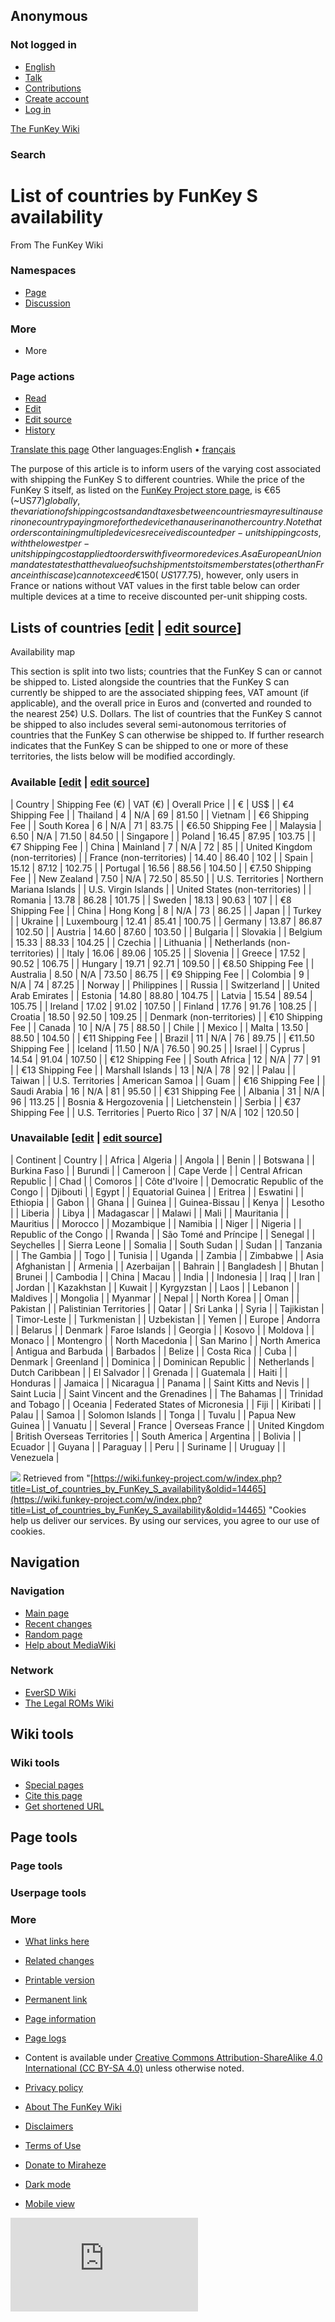 ## Anonymous

### Not logged in

* [English](#)
* [Talk](/wiki/Special:MyTalk "Discussion about edits from this IP address [n]")
* [Contributions](/wiki/Special:MyContributions "A list of edits made from this IP address [y]")
* [Create account](/w/index.php?title=Special:CreateAccount&returnto=List+of+countries+by+FunKey+S+availability "You are encouraged to create an account and log in; however, it is not mandatory")
* [Log in](/w/index.php?title=Special:UserLogin&returnto=List+of+countries+by+FunKey+S+availability "You are encouraged to log in; however, it is not mandatory [o]")

[The FunKey Wiki](/wiki/Main_Page)

### Search

# List of countries by FunKey S availability

From The FunKey Wiki

### Namespaces

* [Page](/wiki/List_of_countries_by_FunKey_S_availability "View the content page [c]")
* [Discussion](/w/index.php?title=Talk:List_of_countries_by_FunKey_S_availability&action=edit&redlink=1 "Discussion about the content page (page does not exist) [t]")

### More

* More

### Page actions

* [Read](/wiki/List_of_countries_by_FunKey_S_availability)
* [Edit](/w/index.php?title=List_of_countries_by_FunKey_S_availability&veaction=edit "Edit this page [v]")
* [Edit source](/w/index.php?title=List_of_countries_by_FunKey_S_availability&action=edit "Edit this page [e]")
* [History](/w/index.php?title=List_of_countries_by_FunKey_S_availability&action=history "Past revisions of this page [h]")

[Translate this page](/w/index.php?title=Special:Translate&group=page-List+of+countries+by+FunKey+S+availability&language=en&action=page&filter= "Special:Translate") Other languages:English • ‎[français](/wiki/List_of_countries_by_FunKey_S_availability/fr "Liste des pays par disponibilité FunKey S (75% translated)")

The purpose of this article is to inform users of the varying cost associated with shipping the FunKey S to different countries. While the price of the FunKey S itself, as listed on the [FunKey Project store page](https://funkey-project.myshopify.com/products/funkey-s), is €65 (~US$77) globally, the variation of shipping costs and and taxes between countries may result in a user in one country paying more for the device than a user in another country. Note that orders containing multiple devices receive discounted per-unit shipping costs, with the lowest per-unit shipping cost applied to orders with five or more devices. As a European Union mandate states that the value of such shipments to its member states (other than France in this case) cannot exceed €150 (~US$177.75), however, only users in France or nations without VAT values in the first table below can order multiple devices at a time to receive discounted per-unit shipping costs.

## Lists of countries [[edit](/w/index.php?title=List_of_countries_by_FunKey_S_availability&veaction=edit&section=1 "Edit section: Lists of countries") | [edit source](/w/index.php?title=List_of_countries_by_FunKey_S_availability&action=edit&section=1 "Edit section: Lists of countries")]

Availability map

This section is split into two lists; countries that the FunKey S can or cannot be shipped to. Listed alongside the countries that the FunKey S can currently be shipped to are the associated shipping fees, VAT amount (if applicable), and the overall price in Euros and (converted and rounded to the nearest 25¢) U.S. Dollars. The list of countries that the FunKey S cannot be shipped to also includes several semi-autonomous territories of countries that the FunKey S can otherwise be shipped to. If further research indicates that the FunKey S can be shipped to one or more of these territories, the lists below will be modified accordingly.

### Available [[edit](/w/index.php?title=List_of_countries_by_FunKey_S_availability&veaction=edit&section=2 "Edit section: Available") | [edit source](/w/index.php?title=List_of_countries_by_FunKey_S_availability&action=edit&section=2 "Edit section: Available")]

| Country | Shipping Fee (€) | VAT (€) | Overall Price |
|  € | US$ |
|  €4 Shipping Fee |
| Thailand | 4 | N/A | 69 | 81.50 |
| Vietnam |
|  €6 Shipping Fee |
| South Korea | 6 | N/A | 71 | 83.75 |
|  €6.50 Shipping Fee |
| Malaysia | 6.50 | N/A | 71.50 | 84.50 |
| Singapore |
| Poland | 16.45 | 87.95 | 103.75 |
|  €7 Shipping Fee |
| China | Mainland | 7 | N/A | 72 | 85 |
| United Kingdom (non-territories) |
| France (non-territories) | 14.40 | 86.40 | 102 |
| Spain | 15.12 | 87.12 | 102.75 |
| Portugal | 16.56 | 88.56 | 104.50 |
|  €7.50 Shipping Fee |
| New Zealand | 7.50 | N/A | 72.50 | 85.50 |
| U.S. Territories | Northern Mariana Islands |
| U.S. Virgin Islands |
| United States (non-territories) |
| Romania | 13.78 | 86.28 | 101.75 |
| Sweden | 18.13 | 90.63 | 107 |
|  €8 Shipping Fee |
| China | Hong Kong | 8 | N/A | 73 | 86.25 |
| Japan |
| Turkey |
| Ukraine |
| Luxembourg | 12.41 | 85.41 | 100.75 |
| Germany | 13.87 | 86.87 | 102.50 |
| Austria | 14.60 | 87.60 | 103.50 |
| Bulgaria |
| Slovakia |
| Belgium | 15.33 | 88.33 | 104.25 |
| Czechia |
| Lithuania |
| Netherlands (non-territories) |
| Italy | 16.06 | 89.06 | 105.25 |
| Slovenia |
| Greece | 17.52 | 90.52 | 106.75 |
| Hungary | 19.71 | 92.71 | 109.50 |
|  €8.50 Shipping Fee |
| Australia | 8.50 | N/A | 73.50 | 86.75 |
|  €9 Shipping Fee |
| Colombia | 9 | N/A | 74 | 87.25 |
| Norway |
| Philippines |
| Russia |
| Switzerland |
| United Arab Emirates |
| Estonia | 14.80 | 88.80 | 104.75 |
| Latvia | 15.54 | 89.54 | 105.75 |
| Ireland | 17.02 | 91.02 | 107.50 |
| Finland | 17.76 | 91.76 | 108.25 |
| Croatia | 18.50 | 92.50 | 109.25 |
| Denmark (non-territories) |
|  €10 Shipping Fee |
| Canada | 10 | N/A | 75 | 88.50 |
| Chile |
| Mexico |
| Malta | 13.50 | 88.50 | 104.50 |
|  €11 Shipping Fee |
| Brazil | 11 | N/A | 76 | 89.75 |
|  €11.50 Shipping Fee |
| Iceland | 11.50 | N/A | 76.50 | 90.25 |
| Israel |
| Cyprus | 14.54 | 91.04 | 107.50 |
|  €12 Shipping Fee |
| South Africa | 12 | N/A | 77 | 91 |
|  €13 Shipping Fee |
| Marshall Islands | 13 | N/A | 78 | 92 |
| Palau |
| Taiwan |
| U.S. Territories | American Samoa |
| Guam |
|  €16 Shipping Fee |
| Saudi Arabia | 16 | N/A | 81 | 95.50 |
|  €31 Shipping Fee |
| Albania | 31 | N/A | 96 | 113.25 |
| Bosnia & Hergozovenia |
| Lietchenstein |
| Serbia |
|  €37 Shipping Fee |
| U.S. Territories | Puerto Rico | 37 | N/A | 102 | 120.50 |

### Unavailable [[edit](/w/index.php?title=List_of_countries_by_FunKey_S_availability&veaction=edit&section=3 "Edit section: Unavailable") | [edit source](/w/index.php?title=List_of_countries_by_FunKey_S_availability&action=edit&section=3 "Edit section: Unavailable")]

| Continent | Country |
| Africa | Algeria |
| Angola |
| Benin |
| Botswana |
| Burkina Faso |
| Burundi |
| Cameroon |
| Cape Verde |
| Central African Republic |
| Chad |
| Comoros |
| Côte d'Ivoire |
| Democratic Republic of the Congo |
| Djibouti |
| Egypt |
| Equatorial Guinea |
| Eritrea |
| Eswatini |
| Ethiopia |
| Gabon |
| Ghana |
| Guinea |
| Guinea-Bissau |
| Kenya |
| Lesotho |
| Liberia |
| Libya |
| Madagascar |
| Malawi |
| Mali |
| Mauritania |
| Mauritius |
| Morocco |
| Mozambique |
| Namibia |
| Niger |
| Nigeria |
| Republic of the Congo |
| Rwanda |
| São Tomé and Príncipe |
| Senegal |
| Seychelles |
| Sierra Leone |
| Somalia |
| South Sudan |
| Sudan |
| Tanzania |
| The Gambia |
| Togo |
| Tunisia |
| Uganda |
| Zambia |
| Zimbabwe |
| Asia | Afghanistan |
| Armenia |
| Azerbaijan |
| Bahrain |
| Bangladesh |
| Bhutan |
| Brunei |
| Cambodia |
| China | Macau |
| India |
| Indonesia |
| Iraq |
| Iran |
| Jordan |
| Kazakhstan |
| Kuwait |
| Kyrgyzstan |
| Laos |
| Lebanon |
| Maldives |
| Mongolia |
| Myanmar |
| Nepal |
| North Korea |
| Oman |
| Pakistan |
| Palistinian Territories |
| Qatar |
| Sri Lanka |
| Syria |
| Tajikistan |
| Timor-Leste |
| Turkmenistan |
| Uzbekistan |
| Yemen |
| Europe | Andorra |
| Belarus |
| Denmark | Faroe Islands |
| Georgia |
| Kosovo |
| Moldova |
| Monaco |
| Montengro |
| North Macedonia |
| San Marino |
| North America | Antigua and Barbuda |
| Barbados |
| Belize |
| Costa Rica |
| Cuba |
| Denmark | Greenland |
| Dominica |
| Dominican Republic |
| Netherlands | Dutch Caribbean |
| El Salvador |
| Grenada |
| Guatemala |
| Haiti |
| Honduras |
| Jamaica |
| Nicaragua |
| Panama |
| Saint Kitts and Nevis |
| Saint Lucia |
| Saint Vincent and the Grenadines |
| The Bahamas |
| Trinidad and Tobago |
| Oceania | Federated States of Micronesia |
| Fiji |
| Kiribati |
| Palau |
| Samoa |
| Solomon Islands |
| Tonga |
| Tuvalu |
| Papua New Guinea |
| Vanuatu |
| Several | France | Overseas France |
| United Kingdom | British Overseas Territories |
| South America | Argentina |
| Bolivia |
| Ecuador |
| Guyana |
| Paraguay |
| Peru |
| Suriname |
| Uruguay |
| Venezuela |

![](https://wiki.funkey-project.com/wiki/Special:CentralAutoLogin/start?type=1x1) Retrieved from "[https://wiki.funkey-project.com/w/index.php?title=List_of_countries_by_FunKey_S_availability&oldid=14465](https://wiki.funkey-project.com/w/index.php?title=List_of_countries_by_FunKey_S_availability&oldid=14465) "Cookies help us deliver our services. By using our services, you agree to our use of cookies.

## Navigation

### Navigation

* [Main page](/wiki/Main_Page "Visit the main page [z]")
* [Recent changes](/wiki/Special:RecentChanges "A list of recent changes in the wiki [r]")
* [Random page](/wiki/Special:Random "Load a random page [x]")
* [Help about MediaWiki](https://www.mediawiki.org/wiki/Special:MyLanguage/Help:Contents)

### Network

* [EverSD Wiki](https://eversd.miraheze.org/wiki/Main_Page)
* [The Legal ROMs Wiki](https://legalroms.miraheze.org/wiki/Main_Page)

## Wiki tools

### Wiki tools

* [Special pages](/wiki/Special:SpecialPages "A list of all special pages [q]")
* [Cite this page](/w/index.php?title=Special:CiteThisPage&page=List_of_countries_by_FunKey_S_availability&id=14465&wpFormIdentifier=titleform "Information on how to cite this page")
* [Get shortened URL](/w/index.php?title=Special:UrlShortener&url=https%3A%2F%2Fwiki.funkey-project.com%2Fwiki%2FList_of_countries_by_FunKey_S_availability)

## Page tools

### Page tools

### Userpage tools

### More

* [What links here](/wiki/Special:WhatLinksHere/List_of_countries_by_FunKey_S_availability "A list of all wiki pages that link here [j]")
* [Related changes](/wiki/Special:RecentChangesLinked/List_of_countries_by_FunKey_S_availability "Recent changes in pages linked from this page [k]")
* [Printable version](javascript:print(); "Printable version of this page [p]")
* [Permanent link](/w/index.php?title=List_of_countries_by_FunKey_S_availability&oldid=14465 "Permanent link to this revision of the page")
* [Page information](/w/index.php?title=List_of_countries_by_FunKey_S_availability&action=info "More information about this page")
* [Page logs](/w/index.php?title=Special:Log&page=List+of+countries+by+FunKey+S+availability)

* Content is available under [Creative Commons Attribution-ShareAlike 4.0 International (CC BY-SA 4.0)](https://creativecommons.org/licenses/by-sa/4.0/) unless otherwise noted.

* [Privacy policy](https://meta.miraheze.org/wiki/Privacy_Policy "m:Privacy Policy")
* [About The FunKey Wiki](/wiki/The_FunKey_Wiki:About "The FunKey Wiki:About")
* [Disclaimers](/wiki/The_FunKey_Wiki:General_disclaimer "The FunKey Wiki:General disclaimer")
* [Terms of Use](https://meta.miraheze.org/wiki/Terms_of_Use "m:Terms of Use")
* [Donate to Miraheze](https://meta.miraheze.org/wiki/Donate "m:Donate")
* [Dark mode](#)
* [Mobile view](https://wiki.funkey-project.com/w/index.php?title=List_of_countries_by_FunKey_S_availability&mobileaction=toggle_view_mobile)

![](https://matomo.miraheze.org/matomo.php?idsite=6355&rec=1&action_name=List_of_countries_by_FunKey_S_availability)
